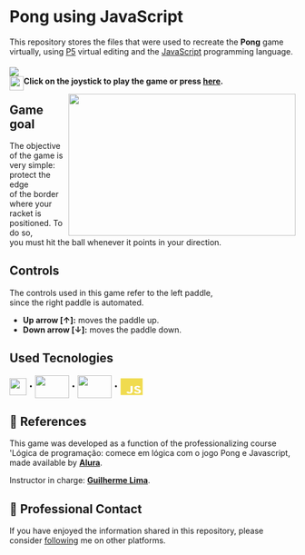 # Pong using JavaScript

This repository stores the files that were used to recreate the **Pong** game virtually, using [P5](https://editor.p5js.org/) virtual editing and the
[JavaScript](https://developer.mozilla.org/en-US/docs/Web/JavaScript) programming language.  
<br>
<img align="center" src="https://www.animatedimages.org/data/media/562/animated-line-image-0019.gif">
<br>
<a href="https://editor.p5js.org/Juunaz-for-real/full/vj7KPWKvl"> <img align="left" height="25" width="25" src="https://imgur.com/U1wwnjy.gif"></a>  **Click on the joystick to play the game or press [here](https://editor.p5js.org/Juunaz-for-real/full/vj7KPWKvl).**


<img align="right" height="250" width="400" src="https://imgur.com/KZWue3W.gif">
<h2> Game goal </h2>

The objective of the game is very simple: protect the edge  
of the border where your racket is positioned. To do so,  
you must hit the ball whenever it points in your direction.  

<h2> Controls </h2>

The controls used in this game refer to the left paddle,  
since the right paddle is automated.

- **Up arrow [↑]:** moves the paddle up.
- **Down arrow [↓]:** moves the paddle down.

## Used Tecnologies

<img align="center" height="30" width="30" src="https://images.squarespace-cdn.com/content/v1/54ac6918e4b0867c63ce849d/1495161369392-C38EFPO0N428M1ZVGA2O/-oslcYof.png" /> `•` <img align="center" height="40" width="60" src="https://cdn.jsdelivr.net/gh/devicons/devicon/icons/html5/html5-original-wordmark.svg" /> `•` <img align="center" height="40" width="60" src="https://cdn.jsdelivr.net/gh/devicons/devicon/icons/css3/css3-original-wordmark.svg" /> `•` <img align="center" height="30" width="40" src="https://raw.githubusercontent.com/devicons/devicon/master/icons/javascript/javascript-plain.svg">

## 🔗 References
This game was developed as a function of the professionalizing course 'Lógica de programação: comece em lógica com o jogo Pong e Javascript, 
made available by **<a href="https://www.alura.com.br/">Alura</a>**. 

Instructor in charge: **[Guilherme Lima](https://www.linkedin.com/in/guilherme-lima-458925178/)**.

## 📩 Professional Contact
If you have enjoyed the information shared in this repository, please consider [following](http://linktr.ee/raickmiranda) me on other platforms.
